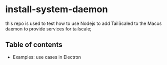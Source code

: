 # install-system-daemon

this repo is used to test how to use Nodejs to add TailScaled to the Macos daemon to provide services for tailscale;

## Table of contents
- Examples: use cases in Electron
